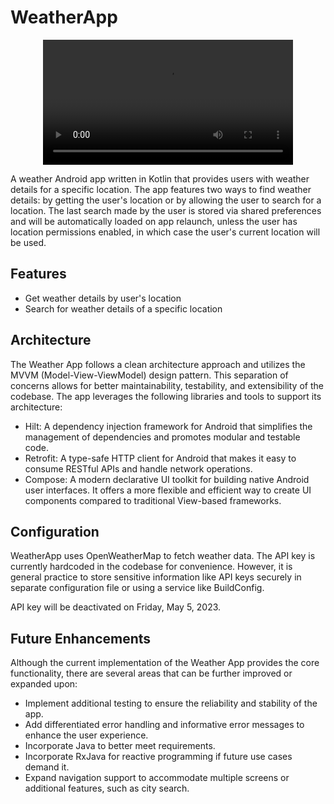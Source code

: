 # WeatherApp

<div align="center">
  <video src="https://user-images.githubusercontent.com/38672015/234989256-aa9f26a3-6752-4440-b1d3-ec8c9b77367a.mov" width="400" />
</div>


A weather Android app written in Kotlin that provides users with weather details for a specific location. The app features two ways to find weather details: by getting the user's location or by allowing the user to search for a location. The last search made by the user is stored via shared preferences and will be automatically loaded on app relaunch, unless the user has location permissions enabled, in which case the user's current location will be used.

## Features
- Get weather details by user's location
- Search for weather details of a specific location


## Architecture
The Weather App follows a clean architecture approach and utilizes the MVVM (Model-View-ViewModel) design pattern. This separation of concerns allows for better maintainability, testability, and extensibility of the codebase. The app leverages the following libraries and tools to support its architecture:

- Hilt: A dependency injection framework for Android that simplifies the management of dependencies and promotes modular and testable code.
- Retrofit: A type-safe HTTP client for Android that makes it easy to consume RESTful APIs and handle network operations.
- Compose: A modern declarative UI toolkit for building native Android user interfaces. It offers a more flexible and efficient way to create UI components compared to traditional View-based frameworks.

## Configuration
WeatherApp uses OpenWeatherMap to fetch weather data. The API key is currently hardcoded in the codebase for convenience. However, it is general practice to store sensitive information like API keys securely in separate configuration file or using a service like BuildConfig.

API key will be deactivated on Friday, May 5, 2023.

## Future Enhancements

Although the current implementation of the Weather App provides the core functionality, there are several areas that can be further improved or expanded upon:
- Implement additional testing to ensure the reliability and stability of the app.
- Add differentiated error handling and informative error messages to enhance the user experience.
- Incorporate Java to better meet requirements.
- Incorporate RxJava for reactive programming if future use cases demand it.
- Expand navigation support to accommodate multiple screens or additional features, such as city search.
